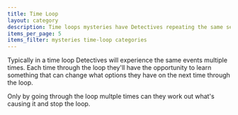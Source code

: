 ```yaml
---
title: Time Loop
layout: category 
description: Time loops mysteries have Detectives repeating the same sequence of events over and over.
items_per_page: 5
items_filter: mysteries time-loop categories
---
```


Typically in a time loop Detectives will experience the same events multiple times.  Each time through the loop they'll have the opportunity to learn something that can change what options they have on the next time through the loop.

Only by going through the loop multple times can they work out what's causing it and stop the loop.